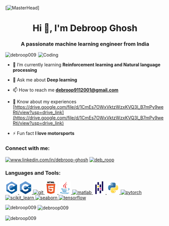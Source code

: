[![MasterHead](https://www.dreamstime.com/concept-commercial-background-image-topic-machine-learning-banner-advertising-generative-ai-concept-image314340459.)]
<h1 align="center">Hi 👋, I'm Debroop Ghosh</h1>
<h3 align="center">A passionate machine learning engineer from India</h3>
<img align="right" alt="Coding" width="400" src="https://images.app.goo.gl/H8pRYv4Pz2nEgqbU6.">
<p align="left"> <img src="https://komarev.com/ghpvc/?username=debroop009&label=Profile%20views&color=0e75b6&style=flat" alt="debroop009" /> </p>

- 🌱 I’m currently learning **Reinforcement learning and Natural language processing**

- 💬 Ask me about **Deep learning**

- 📫 How to reach me **debroop9112001@gmail.com**

- 📄 Know about my experiences [https://drive.google.com/file/d/1CmEs7OWxVktzWzxKVQ3l_B7mPy9weRti/view?usp=drive_link](https://drive.google.com/file/d/1CmEs7OWxVktzWzxKVQ3l_B7mPy9weRti/view?usp=drive_link)

- ⚡ Fun fact **I love motorsports**

<h3 align="left">Connect with me:</h3>
<p align="left">
<a href="https://linkedin.com/in/www.linkedin.com/in/debroop-ghosh" target="blank"><img align="center" src="https://raw.githubusercontent.com/rahuldkjain/github-profile-readme-generator/master/src/images/icons/Social/linked-in-alt.svg" alt="www.linkedin.com/in/debroop-ghosh" height="30" width="40" /></a>
<a href="https://instagram.com/deb_roop" target="blank"><img align="center" src="https://raw.githubusercontent.com/rahuldkjain/github-profile-readme-generator/master/src/images/icons/Social/instagram.svg" alt="deb_roop" height="30" width="40" /></a>
</p>

<h3 align="left">Languages and Tools:</h3>
<p align="left"> <a href="https://www.cprogramming.com/" target="_blank" rel="noreferrer"> <img src="https://raw.githubusercontent.com/devicons/devicon/master/icons/c/c-original.svg" alt="c" width="40" height="40"/> </a> <a href="https://www.w3schools.com/cpp/" target="_blank" rel="noreferrer"> <img src="https://raw.githubusercontent.com/devicons/devicon/master/icons/cplusplus/cplusplus-original.svg" alt="cplusplus" width="40" height="40"/> </a> <a href="https://git-scm.com/" target="_blank" rel="noreferrer"> <img src="https://www.vectorlogo.zone/logos/git-scm/git-scm-icon.svg" alt="git" width="40" height="40"/> </a> <a href="https://www.w3.org/html/" target="_blank" rel="noreferrer"> <img src="https://raw.githubusercontent.com/devicons/devicon/master/icons/html5/html5-original-wordmark.svg" alt="html5" width="40" height="40"/> </a> <a href="https://www.java.com" target="_blank" rel="noreferrer"> <img src="https://raw.githubusercontent.com/devicons/devicon/master/icons/java/java-original.svg" alt="java" width="40" height="40"/> </a> <a href="https://www.mathworks.com/" target="_blank" rel="noreferrer"> <img src="https://upload.wikimedia.org/wikipedia/commons/2/21/Matlab_Logo.png" alt="matlab" width="40" height="40"/> </a> <a href="https://pandas.pydata.org/" target="_blank" rel="noreferrer"> <img src="https://raw.githubusercontent.com/devicons/devicon/2ae2a900d2f041da66e950e4d48052658d850630/icons/pandas/pandas-original.svg" alt="pandas" width="40" height="40"/> </a> <a href="https://www.python.org" target="_blank" rel="noreferrer"> <img src="https://raw.githubusercontent.com/devicons/devicon/master/icons/python/python-original.svg" alt="python" width="40" height="40"/> </a> <a href="https://pytorch.org/" target="_blank" rel="noreferrer"> <img src="https://www.vectorlogo.zone/logos/pytorch/pytorch-icon.svg" alt="pytorch" width="40" height="40"/> </a> <a href="https://scikit-learn.org/" target="_blank" rel="noreferrer"> <img src="https://upload.wikimedia.org/wikipedia/commons/0/05/Scikit_learn_logo_small.svg" alt="scikit_learn" width="40" height="40"/> </a> <a href="https://seaborn.pydata.org/" target="_blank" rel="noreferrer"> <img src="https://seaborn.pydata.org/_images/logo-mark-lightbg.svg" alt="seaborn" width="40" height="40"/> </a> <a href="https://www.tensorflow.org" target="_blank" rel="noreferrer"> <img src="https://www.vectorlogo.zone/logos/tensorflow/tensorflow-icon.svg" alt="tensorflow" width="40" height="40"/> </a> </p>

<p><img align="left" src="https://github-readme-stats.vercel.app/api/top-langs?username=debroop009&show_icons=true&locale=en&layout=compact" alt="debroop009" /></p>

<p>&nbsp;<img align="center" src="https://github-readme-stats.vercel.app/api?username=debroop009&show_icons=true&locale=en" alt="debroop009" /></p>

<p><img align="center" src="https://github-readme-streak-stats.herokuapp.com/?user=debroop009&" alt="debroop009" /></p>

